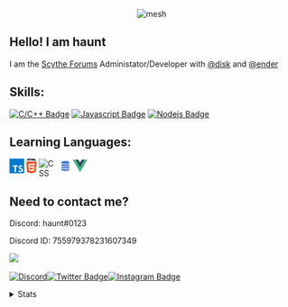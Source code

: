 <p align="center"> <img src="https://komarev.com/ghpvc/?username=mesh" alt="mesh" /> </p>

## Hello! I am haunt

I am the [Scythe Forums](https://scythe.in) Administator/Developer with [@disk](https://github.com.disk) and [@ender](https://github.com/ender)


Skills:
--
[![C/C++ Badge](https://img.shields.io/badge/-C/C++-61DBFB?style=for-the-badge&labelColor=black&logo=C&logoColor=61DBFB)](#) [![Javascript Badge](https://img.shields.io/badge/-Javascript-F0DB4F?style=for-the-badge&labelColor=black&logo=javascript&logoColor=F0DB4F)](#) [![Nodejs Badge](https://img.shields.io/badge/-Nodejs-3C873A?style=for-the-badge&labelColor=black&logo=node.js&logoColor=3C873A)](#)

Learning Languages:
--
<img align="left" alt="Typescript" width="26px" src="https://raw.githubusercontent.com/github/explore/80688e429a7d4ef2fca1e82350fe8e3517d3494d/topics/typescript/typescript.png" />

<img align="left" alt="HTML5" width="26px" src="https://raw.githubusercontent.com/github/explore/80688e429a7d4ef2fca1e82350fe8e3517d3494d/topics/html/html.png" />

<img align="left" alt="CSS" width="34px" src="https://raw.githubusercontent.com/github/explore/361e2821e2dea67711cde99c9c40ed357061cf27/topics/CSS3/CSS3.png" />

<img align="left" alt="SQL" width="26px" src="https://raw.githubusercontent.com/github/explore/80688e429a7d4ef2fca1e82350fe8e3517d3494d/topics/sql/sql.png" />

<img align="left" alt="Vue" width="26px" src="https://raw.githubusercontent.com/github/explore/80688e429a7d4ef2fca1e82350fe8e3517d3494d/topics/vue/vue.png" />

<br />
<br />

Need to contact me?
--
Discord: haunt#0123

Discord ID: 755979378231607349

<p align="left"> <img src="https://discord.c99.nl/widget/theme-2/755979378231607349.png" /> </p>

[![Discord](https://img.shields.io/badge/-@scythe-7289da?style=flat&labelColor=7289da&logo=discord&logoColor=white&link=https://discord.gg/6JXZP9BgWY)](https://discord.gg/6JXZP9BgWY)[![Twitter Badge](https://img.shields.io/badge/-@legendhaunt-1ca0f1?style=flat&labelColor=1ca0f1&logo=twitter&logoColor=white&link=https://twitter.com/legendhaunt)](https://twitter.com/legendhaunt)[![Instagram Badge](https://img.shields.io/badge/-@legendhaunt-e84393?style=flat&labelColor=e84393&logo=instagram&logoColor=white)](https://instagram.com/legendhaunt)


<details>
<summary>
  Stats
</summary>

<br >

![haunt's stats](https://github-readme-stats.vercel.app/api?username=mesh&show_icons=true&theme=radical)
